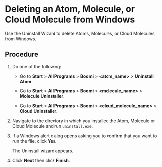# Deleting an Atom, Molecule, or Cloud Molecule from Windows 

<head>
  <meta name="guidename" content="Integration"/>
  <meta name="context" content="GUID-84f44afa-f89d-4014-b51d-0dc4af2c02aa"/>
</head>


Use the Uninstall Wizard to delete Atoms, Molecules, or Cloud Molecules from Windows.

## Procedure

1.  Do one of the following:

    -   Go to **Start** \> **All Programs** \> **Boomi** \> **\<atom\_name\>** \> **Uninstall Atom**.

    -   Go to **Start** \> **All Programs** \> **Boomi** \> **\<molecule\_name\>** \> **Molecule Uninstaller**.

    -   Go to **Start** \> **All Programs** \> **Boomi** \> **\<cloud\_molecule\_name\>** \> **Cloud Uninstaller**.

2.  Navigate to the directory in which you installed the Atom, Molecule or Cloud Molecule and run `uninstall.exe`.

3.  If a Windows alert dialog opens asking you to confirm that you want to run the file, click **Yes**.

    The Uninstall wizard appears.

4.  Click **Next** then click **Finish**.